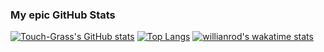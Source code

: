 ### My epic GitHub Stats
[![Touch-Grass's GitHub stats](https://github-readme-stats.vercel.app/api?username=Touch-Grass&theme=omni)](https://github.com/Touch-Grass/github-readme-stats)
[![Top Langs](https://github-readme-stats.vercel.app/api/top-langs/?username=Touch-Grass&theme=omni&layout=compact)](https://github.com/anuraghazra/github-readme-stats)
[![willianrod's wakatime stats](https://github-readme-stats.vercel.app/api/wakatime?username=Touch_Grass&theme=omni)](https://github.com/anuraghazra/github-readme-stats)
